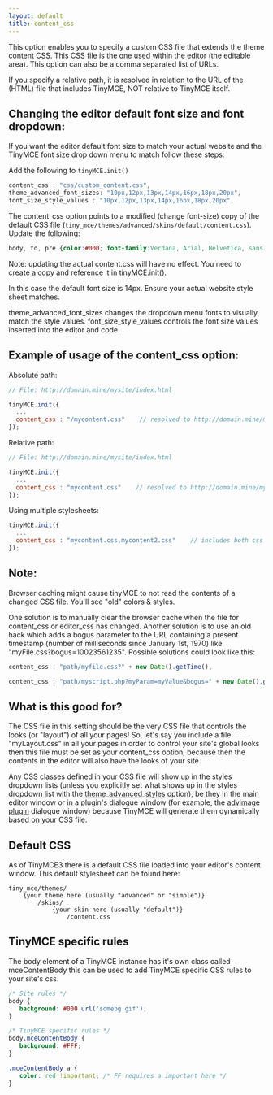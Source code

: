 ```yaml
---
layout: default
title: content_css
---
```


This option enables you to specify a custom CSS file that extends the theme content CSS. This CSS file is the one used within the editor (the editable area). This option can also be a comma separated list of URLs.

If you specify a relative path, it is resolved in relation to the URL of the (HTML) file that includes TinyMCE, NOT relative to TinyMCE itself.

## Changing the editor default font size and font dropdown:

If you want the editor default font size to match your actual website and the TinyMCE font size drop down menu to match follow these steps:

Add the following to `tinyMCE.init()`

```js
content_css : "css/custom_content.css",
theme_advanced_font_sizes: "10px,12px,13px,14px,16px,18px,20px",
font_size_style_values : "10px,12px,13px,14px,16px,18px,20px",
```

The content_css option points to a modified (change font-size) copy of the default CSS file (`tiny_mce/themes/advanced/skins/default/content.css`). Update the following:

```css
body, td, pre {color:#000; font-family:Verdana, Arial, Helvetica, sans-serif; font-size:14px; margin:8px;}
```

Note: updating the actual content.css will have no effect. You need to create a copy and reference it in tinyMCE.init().

In this case the default font size is 14px. Ensure your actual website style sheet matches.

theme_advanced_font_sizes changes the dropdown menu fonts to visually match the style values. font_size_style_values controls the font size values inserted into the editor and code.

## Example of usage of the content_css option:

Absolute path:

```js
// File: http://domain.mine/mysite/index.html

tinyMCE.init({
  ...
  content_css : "/mycontent.css"    // resolved to http://domain.mine/mycontent.css
});
```

Relative path:

```js
// File: http://domain.mine/mysite/index.html

tinyMCE.init({
  ...
  content_css : "mycontent.css"    // resolved to http://domain.mine/mysite/mycontent.css
});
```

Using multiple stylesheets:

```js
tinyMCE.init({
  ...
  content_css : "mycontent.css,mycontent2.css"    // includes both css files in header
});
```

## Note:

Browser caching might cause tinyMCE to not read the contents of a changed CSS file. You'll see "old" colors & styles.

One solution is to manually clear the browser cache when the file for content_css or editor_css has changed. Another solution is to use an old hack which adds a bogus parameter to the URL containing a present timestamp (number of milliseconds since January 1st, 1970) like "myFile.css?bogus=10023561235". Possible solutions could look like this:

```js
content_css : "path/myfile.css?" + new Date().getTime(),
```

```js
content_css : "path/myscript.php?myParam=myValue&bogus=" + new Date().getTime(),
```

## What is this good for?

The CSS file in this setting should be the very CSS file that controls the looks (or "layout") of all your pages! So, let's say you include a file "myLayout.css" in all your pages in order to control your site's global looks then this file must be set as your content_css option, because then the contents in the editor will also have the looks of your site.

Any CSS classes defined in your CSS file will show up in the styles dropdown lists (unless you explicitly set what shows up in the styles dropdown list with the [theme_advanced_styles](https://www.tiny.cloud/docs-3x/api/configuration/Configuration3x@theme_advanced_styles) option), be they in the main editor window or in a plugin's dialogue window (for example, the [advimage plugin](https://www.tiny.cloud/docs-3x/api/plugins/Plugin3x@advimage) dialogue window) because TinyMCE will generate them dynamically based on your CSS file.

## Default CSS

As of TinyMCE3 there is a default CSS file loaded into your editor's content window. This default stylesheet can be found here:

```
tiny_mce/themes/
    {your theme here (usually "advanced" or "simple")}
        /skins/
            {your skin here (usually "default")}
                /content.css
```

## TinyMCE specific rules

The body element of a TinyMCE instance has it's own class called mceContentBody this can be used to add TinyMCE specific CSS rules to your site's css.

```css
/* Site rules */
body {
   background: #000 url('somebg.gif');
}

/* TinyMCE specific rules */
body.mceContentBody {
   background: #FFF;
}

.mceContentBody a {
   color: red !important; /* FF requires a important here */
}
```
